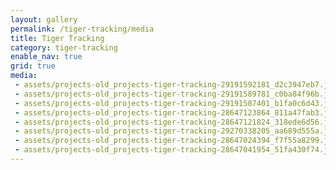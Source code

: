 ```yaml
---
layout: gallery
permalink: /tiger-tracking/media
title: Tiger Tracking
category: tiger-tracking
enable_nav: true
grid: true
media: 
 - assets/projects-old_projects-tiger-tracking-29191592181_d2c3947eb7.jpg
 - assets/projects-old_projects-tiger-tracking-29191589781_c0ba84f96b.jpg
 - assets/projects-old_projects-tiger-tracking-29191587401_b1fa0c6d43.jpg
 - assets/projects-old_projects-tiger-tracking-28647123864_811a47fab3.jpg
 - assets/projects-old_projects-tiger-tracking-28647121824_318ede6d56.jpg
 - assets/projects-old_projects-tiger-tracking-29270338205_aa689d555a.jpg
 - assets/projects-old_projects-tiger-tracking-28647024394_f7f55a8299.jpg
 - assets/projects-old_projects-tiger-tracking-28647041954_51fa430f74.jpg
---
```



